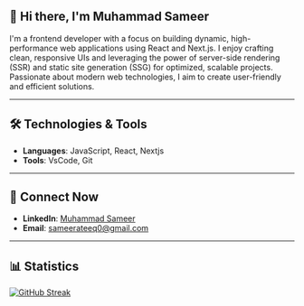## 👋 Hi there, I'm Muhammad Sameer

I'm a frontend developer with a focus on building dynamic, high-performance web applications using React and Next.js. I enjoy crafting clean, responsive UIs and leveraging the power of server-side rendering (SSR) and static site generation (SSG) for optimized, scalable projects. Passionate about modern web technologies, I aim to create user-friendly and efficient solutions.
 ***
 ## 🛠️ Technologies & Tools

 - **Languages**: JavaScript, React, Nextjs
 - **Tools**: VsCode, Git

***
 ## 📱 Connect Now

 - **LinkedIn**: [Muhammad Sameer](https://www.linkedin.com/in/muhammad-sameer-338407228/)
 - **Email**: [sameerateeq0@gmail.com](mailto:sameerateeq0@gmail.com)
 ***
 
## 📊 Statistics
[![GitHub Streak](https://streak-stats.demolab.com?user=SameerAteeq&theme=dark&hide_border=true)](https://git.io/streak-stats)
